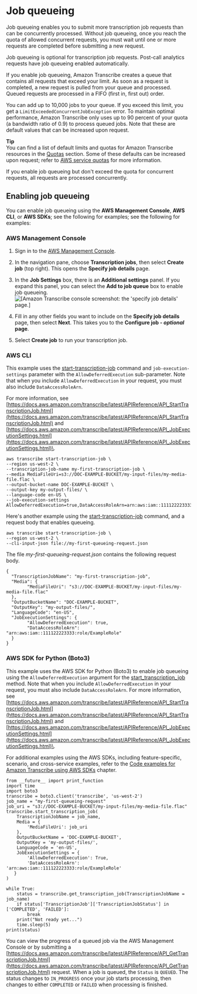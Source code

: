 # Job queueing<a name="job-queueing"></a>

Job queueing enables you to submit more transcription job requests than can be concurrently processed\. Without job queueing, once you reach the quota of allowed concurrent requests, you must wait until one or more requests are completed before submitting a new request\.

Job queueing is optional for transcription job requests\. Post\-call analytics requests have job queueing enabled automatically\.

If you enable job queueing, Amazon Transcribe creates a queue that contains all requests that exceed your limit\. As soon as a request is completed, a new request is pulled from your queue and processed\. Queued requests are processed in a FIFO \(first in, first out\) order\.

You can add up to 10,000 jobs to your queue\. If you exceed this limit, you get a `LimitExceededConcurrentJobException` error\. To maintain optimal performance, Amazon Transcribe only uses up to 90 percent of your quota \(a bandwidth ratio of 0\.9\) to process queued jobs\. Note that these are default values that can be increased upon request\.

**Tip**  
You can find a list of default limits and quotas for Amazon Transcribe resources in the [Quotas](limits-guidelines.md#limits) section\. Some of these defaults can be increased upon request; refer to [AWS service quotas](https://docs.aws.amazon.com/general/latest/gr/aws_service_limits.html) for more information\.

If you enable job queueing but don't exceed the quota for concurrent requests, all requests are processed concurrently\.

## Enabling job queueing<a name="job-queueing-how"></a>

You can enable job queueing using the **AWS Management Console**, **AWS CLI**, or **AWS SDKs**; see the following for examples; see the following for examples:

### AWS Management Console<a name="queueing-console-batch"></a>

1. Sign in to the [AWS Management Console](https://console.aws.amazon.com/transcribe/)\.

1. In the navigation pane, choose **Transcription jobs**, then select **Create job** \(top right\)\. This opens the **Specify job details** page\.

1. In the **Job Settings** box, there is an **Additional settings** panel\. If you expand this panel, you can select the **Add to job queue** box to enable job queueing\.  
![\[Amazon Transcribe console screenshot: the 'specify job details' page.\]](http://docs.aws.amazon.com/transcribe/latest/dg/images/jobqueueing.png)

1. Fill in any other fields you want to include on the **Specify job details** page, then select **Next**\. This takes you to the **Configure job \- *optional* page**\.

1. Select **Create job** to run your transcription job\. 

### AWS CLI<a name="queueing-cli"></a>

This example uses the [start\-transcription\-job](https://awscli.amazonaws.com/v2/documentation/api/latest/reference/transcribe/start-transcription-job.html) command and `job-execution-settings` parameter with the `AllowDeferredExecution` sub\-parameter\. Note that when you include `AllowDeferredExecution` in your request, you must also include `DataAccessRoleArn`\.

For more information, see [https://docs.aws.amazon.com/transcribe/latest/APIReference/API_StartTranscriptionJob.html](https://docs.aws.amazon.com/transcribe/latest/APIReference/API_StartTranscriptionJob.html) and [https://docs.aws.amazon.com/transcribe/latest/APIReference/API_JobExecutionSettings.html](https://docs.aws.amazon.com/transcribe/latest/APIReference/API_JobExecutionSettings.html)\.

```
aws transcribe start-transcription-job \
--region us-west-2 \
--transcription-job-name my-first-transcription-job \
--media MediaFileUri=s3://DOC-EXAMPLE-BUCKET/my-input-files/my-media-file.flac \
--output-bucket-name DOC-EXAMPLE-BUCKET \
--output-key my-output-files/ \
--language-code en-US \
--job-execution-settings AllowDeferredExecution=true,DataAccessRoleArn=arn:aws:iam::111122223333:role/ExampleRole
```

Here's another example using the [start\-transcription\-job](https://awscli.amazonaws.com/v2/documentation/api/latest/reference/transcribe/start-transcription-job.html) command, and a request body that enables queueing\.

```
aws transcribe start-transcription-job \
--region us-west-2 \
--cli-input-json file://my-first-queueing-request.json
```

The file *my\-first\-queueing\-request\.json* contains the following request body\.

```
{
  "TranscriptionJobName": "my-first-transcription-job",
  "Media": {
        "MediaFileUri": "s3://DOC-EXAMPLE-BUCKET/my-input-files/my-media-file.flac"
  },
  "OutputBucketName": "DOC-EXAMPLE-BUCKET",
  "OutputKey": "my-output-files/", 
  "LanguageCode": "en-US",
  "JobExecutionSettings": {
        "AllowDeferredExecution": true,
        "DataAccessRoleArn": "arn:aws:iam::111122223333:role/ExampleRole"
  }
}
```

### AWS SDK for Python \(Boto3\)<a name="queueing-python-batch"></a>

This example uses the AWS SDK for Python \(Boto3\) to enable job queueing using the `AllowDeferredExecution` argument for the [start\_transcription\_job](https://boto3.amazonaws.com/v1/documentation/api/latest/reference/services/transcribe.html#TranscribeService.Client.start_transcription_job) method\. Note that when you include `AllowDeferredExecution` in your request, you must also include `DataAccessRoleArn`\. For more information, see [https://docs.aws.amazon.com/transcribe/latest/APIReference/API_StartTranscriptionJob.html](https://docs.aws.amazon.com/transcribe/latest/APIReference/API_StartTranscriptionJob.html) and [https://docs.aws.amazon.com/transcribe/latest/APIReference/API_JobExecutionSettings.html](https://docs.aws.amazon.com/transcribe/latest/APIReference/API_JobExecutionSettings.html)\.

For additional examples using the AWS SDKs, including feature\-specific, scenario, and cross\-service examples, refer to the [Code examples for Amazon Transcribe using AWS SDKs](service_code_examples.md) chapter\.

```
from __future__ import print_function
import time
import boto3
transcribe = boto3.client('transcribe', 'us-west-2')
job_name = "my-first-queueing-request"
job_uri = "s3://DOC-EXAMPLE-BUCKET/my-input-files/my-media-file.flac"
transcribe.start_transcription_job(
    TranscriptionJobName = job_name,
    Media = {
        'MediaFileUri': job_uri
    },
    OutputBucketName = 'DOC-EXAMPLE-BUCKET',
    OutputKey = 'my-output-files/', 
    LanguageCode = 'en-US', 
    JobExecutionSettings = {
        'AllowDeferredExecution': True,
        'DataAccessRoleArn': 'arn:aws:iam::111122223333:role/ExampleRole'
   }
)

while True:
    status = transcribe.get_transcription_job(TranscriptionJobName = job_name)
    if status['TranscriptionJob']['TranscriptionJobStatus'] in ['COMPLETED', 'FAILED']:
        break
    print("Not ready yet...")
    time.sleep(5)
print(status)
```

You can view the progress of a queued job via the AWS Management Console or by submitting a [https://docs.aws.amazon.com/transcribe/latest/APIReference/API_GetTranscriptionJob.html](https://docs.aws.amazon.com/transcribe/latest/APIReference/API_GetTranscriptionJob.html) request\. When a job is queued, the `Status` is `QUEUED`\. The status changes to `IN_PROGRESS` once your job starts processing, then changes to either `COMPLETED` or `FAILED` when processing is finished\.